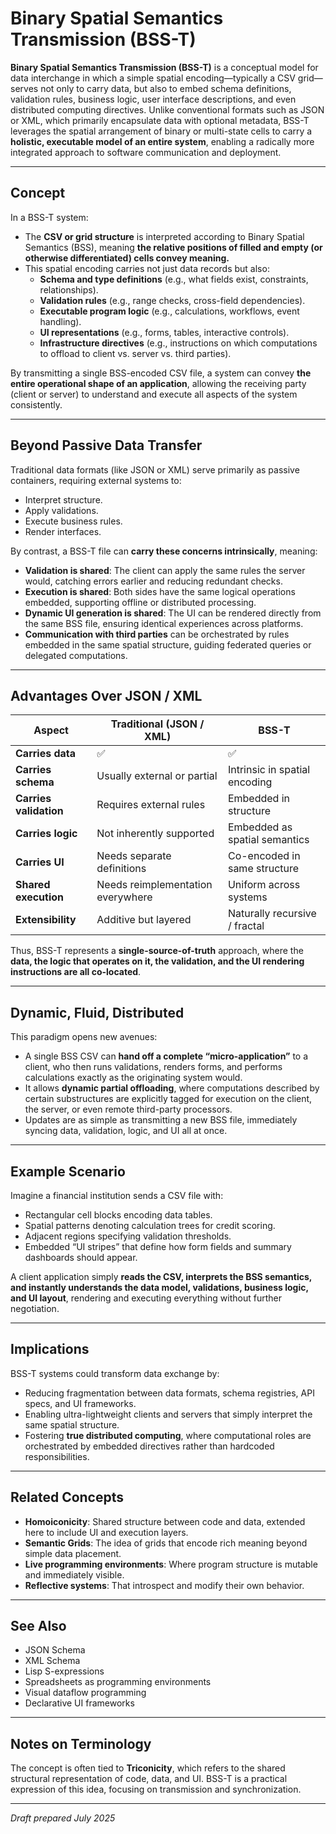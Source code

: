 # Binary Spatial Semantics Transmission (BSS-T)

**Binary Spatial Semantics Transmission (BSS-T)** is a conceptual model for data interchange in which a simple spatial encoding—typically a CSV grid—serves not only to carry data, but also to embed schema definitions, validation rules, business logic, user interface descriptions, and even distributed computing directives. Unlike conventional formats such as JSON or XML, which primarily encapsulate data with optional metadata, BSS-T leverages the spatial arrangement of binary or multi-state cells to carry a **holistic, executable model of an entire system**, enabling a radically more integrated approach to software communication and deployment.

---

## Concept

In a BSS-T system:

- The **CSV or grid structure** is interpreted according to Binary Spatial Semantics (BSS), meaning **the relative positions of filled and empty (or otherwise differentiated) cells convey meaning.**
- This spatial encoding carries not just data records but also:
  - **Schema and type definitions** (e.g., what fields exist, constraints, relationships).
  - **Validation rules** (e.g., range checks, cross-field dependencies).
  - **Executable program logic** (e.g., calculations, workflows, event handling).
  - **UI representations** (e.g., forms, tables, interactive controls).
  - **Infrastructure directives** (e.g., instructions on which computations to offload to client vs. server vs. third parties).

By transmitting a single BSS-encoded CSV file, a system can convey **the entire operational shape of an application**, allowing the receiving party (client or server) to understand and execute all aspects of the system consistently.

---

## Beyond Passive Data Transfer

Traditional data formats (like JSON or XML) serve primarily as passive containers, requiring external systems to:

- Interpret structure.
- Apply validations.
- Execute business rules.
- Render interfaces.

By contrast, a BSS-T file can **carry these concerns intrinsically**, meaning:

- **Validation is shared**: The client can apply the same rules the server would, catching errors earlier and reducing redundant checks.
- **Execution is shared**: Both sides have the same logical operations embedded, supporting offline or distributed processing.
- **Dynamic UI generation is shared**: The UI can be rendered directly from the same BSS file, ensuring identical experiences across platforms.
- **Communication with third parties** can be orchestrated by rules embedded in the same spatial structure, guiding federated queries or delegated computations.

---

## Advantages Over JSON / XML

| Aspect                | Traditional (JSON / XML)           | BSS-T                          |
|------------------------|-----------------------------------|--------------------------------|
| **Carries data**       | ✅                                | ✅                             |
| **Carries schema**     | Usually external or partial       | Intrinsic in spatial encoding |
| **Carries validation** | Requires external rules           | Embedded in structure         |
| **Carries logic**      | Not inherently supported          | Embedded as spatial semantics |
| **Carries UI**         | Needs separate definitions        | Co-encoded in same structure  |
| **Shared execution**   | Needs reimplementation everywhere | Uniform across systems        |
| **Extensibility**      | Additive but layered              | Naturally recursive / fractal |

Thus, BSS-T represents a **single-source-of-truth** approach, where the **data, the logic that operates on it, the validation, and the UI rendering instructions are all co-located**.

---

## Dynamic, Fluid, Distributed

This paradigm opens new avenues:

- A single BSS CSV can **hand off a complete “micro-application”** to a client, who then runs validations, renders forms, and performs calculations exactly as the originating system would.
- It allows **dynamic partial offloading**, where computations described by certain substructures are explicitly tagged for execution on the client, the server, or even remote third-party processors.
- Updates are as simple as transmitting a new BSS file, immediately syncing data, validation, logic, and UI all at once.

---

## Example Scenario

Imagine a financial institution sends a CSV file with:

- Rectangular cell blocks encoding data tables.
- Spatial patterns denoting calculation trees for credit scoring.
- Adjacent regions specifying validation thresholds.
- Embedded “UI stripes” that define how form fields and summary dashboards should appear.

A client application simply **reads the CSV, interprets the BSS semantics, and instantly understands the data model, validations, business logic, and UI layout**, rendering and executing everything without further negotiation.

---

## Implications

BSS-T systems could transform data exchange by:

- Reducing fragmentation between data formats, schema registries, API specs, and UI frameworks.
- Enabling ultra-lightweight clients and servers that simply interpret the same spatial structure.
- Fostering **true distributed computing**, where computational roles are orchestrated by embedded directives rather than hardcoded responsibilities.

---

## Related Concepts

- **Homoiconicity**: Shared structure between code and data, extended here to include UI and execution layers.
- **Semantic Grids**: The idea of grids that encode rich meaning beyond simple data placement.
- **Live programming environments**: Where program structure is mutable and immediately visible.
- **Reflective systems**: That introspect and modify their own behavior.

---

## See Also

- JSON Schema
- XML Schema
- Lisp S-expressions
- Spreadsheets as programming environments
- Visual dataflow programming
- Declarative UI frameworks

---

## Notes on Terminology

The concept is often tied to **Triconicity**, which refers to the shared structural representation of code, data, and UI. BSS-T is a practical expression of this idea, focusing on transmission and synchronization.

---

*Draft prepared July 2025*
